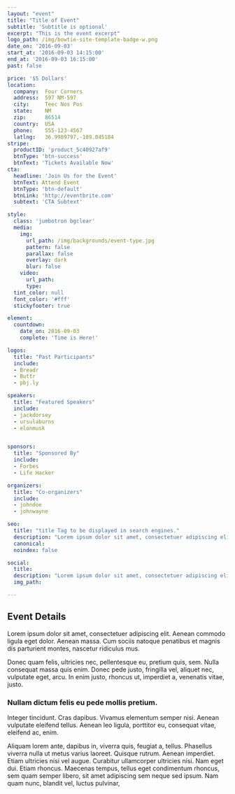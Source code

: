 ```yaml
---
layout: "event"
title: "Title of Event"
subtitle: 'Subtitle is optional'
excerpt: "This is the event excerpt"
logo_path: /img/bowtie-site-template-badge-w.png
date_on: '2016-09-03'
start_at: '2016-09-03 14:15:00'
end_at: '2016-09-03 16:15:00'
past: false

price: '$5 Dollars'
location:
  company:  Four Corners
  address:  597 NM-597
  city:     Teec Nos Pos
  state:    NM
  zip:      86514
  country:  USA
  phone:    555-123-4567
  latlng:   36.9989797,-109.045184
stripe:
  productID: 'product_5c40927af9'
  btnType: 'btn-success'
  btnText: 'Tickets Available Now'
cta:
  headline: 'Join Us for the Event'
  btnText: Attend Event
  btnType: 'btn-default'
  btnLink: 'http://eventbrite.com'
  subtext: 'CTA Subtext'  

style:
  class: 'jumbotron bgclear'
  media:
    img:
      url_path: /img/backgrounds/event-type.jpg
      pattern: false
      parallax: false
      overlay: dark
      blur: false
    video:
      url_path:
      type:
  tint_color: null
  font_color: '#fff'
  stickyfooter: true

element:
  countdown:
    date_on: 2016-09-03
    complete: 'Time is Here!'

logos:
  title: "Past Participants"
  include:
  - Breadr
  - Buttr
  - pbj.ly

speakers:
  title: "Featured Speakers"
  include:
  - jackdorsey
  - ursulaburns
  - elonmusk


sponsors:
  title: "Sponsored By"
  include:
  - Forbes
  - Life Hacker

organizers:
  title: "Co-organizers"
  include:
  - johndoe
  - johnwayne

seo:
  title: "title Tag to be displayed in search engines."
  description: "Lorem ipsum dolor sit amet, consectetuer adipiscing elit. Aenean commodo ligula eget dolor. Aenean massa. Cum sociis natoque penatibus et magnis dis parturient montes, nascetur ridiculus mus."
  canonical:
  noindex: false

social:
  title:
  description: "Lorem ipsum dolor sit amet, consectetuer adipiscing elit. Aenean commodo ligula eget dolor. Aenean massa. Cum sociis natoque penatibus et magnis dis parturient montes, nascetur ridiculus mus."
  img_path:

---
```


## Event Details

Lorem ipsum dolor sit amet, consectetuer adipiscing elit. Aenean commodo ligula eget dolor. Aenean massa. Cum sociis natoque penatibus et magnis dis parturient montes, nascetur ridiculus mus.

Donec quam felis, ultricies nec, pellentesque eu, pretium quis, sem. Nulla consequat massa quis enim. Donec pede justo, fringilla vel, aliquet nec, vulputate eget, arcu. In enim justo, rhoncus ut, imperdiet a, venenatis vitae, justo.

### Nullam dictum felis eu pede mollis pretium.

Integer tincidunt. Cras dapibus. Vivamus elementum semper nisi. Aenean vulputate eleifend tellus. Aenean leo ligula, porttitor eu, consequat vitae, eleifend ac, enim.

Aliquam lorem ante, dapibus in, viverra quis, feugiat a, tellus. Phasellus viverra nulla ut metus varius laoreet. Quisque rutrum. Aenean imperdiet. Etiam ultricies nisi vel augue. Curabitur ullamcorper ultricies nisi. Nam eget dui. Etiam rhoncus. Maecenas tempus, tellus eget condimentum rhoncus, sem quam semper libero, sit amet adipiscing sem neque sed ipsum. Nam quam nunc, blandit vel, luctus pulvinar,
